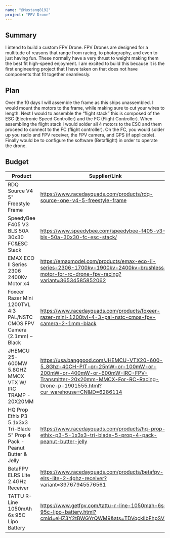 ```yaml
---
name: "@Mustang8192"
project: "FPV Drone"
---
```


## Summary
I intend to build a custom FPV Drone. FPV Drones are designed for a multitude of reasons that range from racing, to photography, and even to just having fun. These normally have a very thrust to weight making them the best fit high-speed enjoyment. I am excited to build this because it is the first engineering project that I have taken on that does not have components that fit together seamlessly. 

## Plan
Over the 10 days I will assemble the frame as this ships unassembled. I would mount the motors to the frame, while making sure to cut your wires to length. Next I would to assemble the “flight stack” this is composed of the ESC (Electronic Speed Controller) and the FC (Flight Controller). When assembling the flight stack I would solder all 4 motors to the ESC and them proceed to connect to the FC (flight controller). On the FC, you would solder up you radio and FPV receiver, the FPV camera, and GPS (if applicable). Finally would be to configure the software (Betaflight) in order to operate the drone.

## Budget

| Product                                      | Supplier/Link                                                                                                                                                                            | Cost |
| -------------------------------------------- | ---------------------------------------------------------------------------------------------------------------------------------------------------------------------------------------- | ---- |
| RDQ Source V4 5" Freestyle Frame| https://www.racedayquads.com/products/rdq-source-one-v4-5-freestyle-frame| $29.99|
|SpeedyBee F405 V3 BLS 50A 30x30 FC&ESC Stack| https://www.speedybee.com/speedybee-f405-v3-bls-50a-30x30-fc-esc-stack/| 69.99|
|EMAX ECO II Series 2306 2400Kv Motor x4| https://emaxmodel.com/products/emax-eco-ii-series-2306-1700kv-1900kv-2400kv-brushless-motor-for-rc-drone-fpv-racing?variant=36534585852062| 63.96|
|Foxeer Razer Mini 1200TVL 4:3 PAL/NSTC CMOS FPV Camera (2.1mm) – Black| https://www.racedayquads.com/products/foxeer-razer-mini-1200tvl-4-3-pal-nstc-cmos-fpv-camera-2-1mm-black| 19.90|
|JHEMCU 25-600MW 5.8GHZ MMCX VTX W/ IRC TRAMP - 20X20MM| https://usa.banggood.com/JHEMCU-VTX20-600-5_8Ghz-40CH-PIT-or-25mW-or-100mW-or-200mW-or-400mW-or-600mW-IRC-FPV-Transmitter-20x20mm-MMCX-For-RC-Racing-Drone-p-1901555.html?cur_warehouse=CN&ID=6286114| 18.99|
|HQ Prop Ethix P3 5.1x3x3 Tri-Blade 5" Prop 4 Pack - Peanut Butter & Jelly| https://www.racedayquads.com/products/hq-prop-ethix-p3-5-1x3x3-tri-blade-5-prop-4-pack-peanut-butter-jelly| 3.49|
|BetaFPV ELRS Lite 2.4GHz Receiver| https://www.racedayquads.com/products/betafpv-elrs-lite-2-4ghz-receiver?variant=39767945576561| 11.99
|TATTU R-Line 1050mAh 6s 95C Lipo Battery| https://www.getfpv.com/tattu-r-line-1050mah-6s-95c-lipo-battery.html?cmid=eHZ3Y2tBWGYrQWM9&ats=TDVqcklibFhpSVk9 | 35.99
